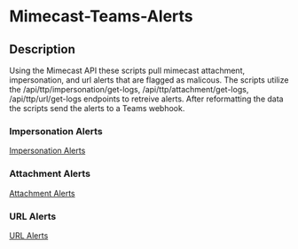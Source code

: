 # Mimecast-Teams-Alerts

## Description
Using the Mimecast API these scripts pull mimecast attachment, impersonation, and url alerts that are flagged as malicous. The scripts utilize the /api/ttp/impersonation/get-logs, /api/ttp/attachment/get-logs, /api/ttp/url/get-logs endpoints to retreive alerts. After reformatting the data the scripts send the alerts to a Teams webhook.

### Impersonation Alerts ###
[Impersonation Alerts](https://github.com/derekrjohnson/Mimecast-Teams-Alerts/tree/main/Mimecast%20Impersonation%20Alerts)

### Attachment Alerts ###
[Attachment Alerts](https://github.com/derekrjohnson/Mimecast-Teams-Alerts/tree/main/Mimecast%20Attachment%20Alerts)

### URL Alerts ###
[URL Alerts](https://github.com/derekrjohnson/Mimecast-Teams-Alerts/tree/main/Mimecast%20URL%20Alerts)
